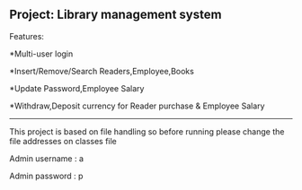 Project: Library management system 
-----------------------------------------------------------------
Features:

*Multi-user login

*Insert/Remove/Search Readers,Employee,Books

*Update Password,Employee Salary

*Withdraw,Deposit currency for Reader purchase & Employee Salary

-----------------------------------------------------------------
This project is based on file handling so before running please change the file addresses on classes file

Admin username : a

Admin password : p

